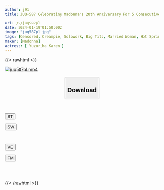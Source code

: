 ```yaml
---
author: j91
title: JUQ-587 Celebrating Madonna's 20th Anniversary For 5 Consecutive Months! ! The Third Miraculous Collaboration! ! 'The Body Dedicated To The Family' Is Played With By Middle-aged Men; A Hot Spring Trip. Karen Yuzuriha

url: /v/juq587pl
date: 2024-01-19T01:50:00Z
image: "juq587pl.jpg"
tags: [Censored, Creampie, Solowork, Big Tits, Married Woman, Hot Spring	]
maker: [Madonna]
actress: [ Yuzuriha Karen ]
---
```



{{< rawhtml >}}

<div class="video" data-videoid="6Rz2O3kdYRH9wz1">
    <a href="javascript:;">
        <img src="/v/juq587pl/juq587pl.jpg" width="WIDTH" height="HEIGHT" alt="juq587pl.mp4" loading="lazy">
    </a>
</div>

<script type="text/javascript" src="https://j91.asia/asset/on-demand-st.js"></script>

<br>
  <link rel="stylesheet" href="https://j91.asia/asset/bs5.css">
  
  <center>
  <button class="btn btn-primary" type="button" data-bs-toggle="collapse" data-bs-target=".multi-collapse" aria-expanded="false" aria-controls="multiCollapseExample1 multiCollapseExample2"><h2>Download</h2></button></center>
</p>
<div class="row">
  <div class="col">
    <div class="collapse multi-collapse" id="multiCollapseExample1">
      <div class="card card-body">
	      	      <br>
<div class="buttons">  
<p><a href="https://streamtape.to/v/6Rz2O3kdYRH9wz1" target="_blank"><button class="btn-hover color-3"><i class="fa fa-download"></i> ST</button></a></p>
<p><a href="https://flaswish.com/68tf4n34eh4y" target="_blank"><button class="btn-hover color-2"><i class="fa fa-download"></i> SW</button></a></p></div>
    </div>
  </div>
</div>
  <div class="col">
    <div class="collapse multi-collapse" id="multiCollapseExample2">
      <div class="card card-body">
	      <br>
<div class="buttons">
<p><a href="javascript:;" target="_blank"><button class="btn-hover color-9"><i class="fa fa-download"></i> VE</button></a></p>
<p><a href="javascript:;" target="_blank"><button class="btn-hover color-8"><i class="fa fa-download"></i> FM</button></a></p></div>
<br><br>
      </div>
    </div>
  </div>
</div>

{{< /rawhtml >}}